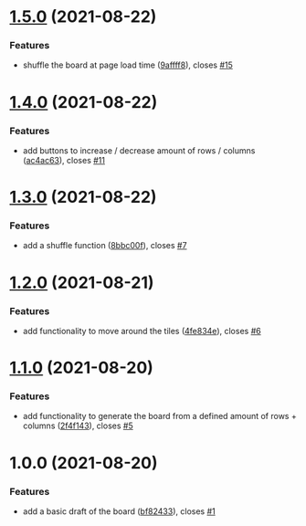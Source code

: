 # [1.5.0](https://github.com/osandell/react-n-puzzle/compare/v1.4.0...v1.5.0) (2021-08-22)


### Features

* shuffle the board at page load time ([9affff8](https://github.com/osandell/react-n-puzzle/commit/9affff880bb3aba5c90dc891fcff37c09d23b6ab)), closes [#15](https://github.com/osandell/react-n-puzzle/issues/15)

# [1.4.0](https://github.com/osandell/react-n-puzzle/compare/v1.3.0...v1.4.0) (2021-08-22)


### Features

* add buttons to increase / decrease amount of rows / columns ([ac4ac63](https://github.com/osandell/react-n-puzzle/commit/ac4ac63a72fe9a06c529ddaec1fc1eb274e7246c)), closes [#11](https://github.com/osandell/react-n-puzzle/issues/11)

# [1.3.0](https://github.com/osandell/react-n-puzzle/compare/v1.2.0...v1.3.0) (2021-08-22)


### Features

* add a shuffle function ([8bbc00f](https://github.com/osandell/react-n-puzzle/commit/8bbc00f54a80ec5b6eb060f47a32332ee98b7709)), closes [#7](https://github.com/osandell/react-n-puzzle/issues/7)

# [1.2.0](https://github.com/osandell/react-n-puzzle/compare/v1.1.0...v1.2.0) (2021-08-21)


### Features

* add functionality to move around the tiles ([4fe834e](https://github.com/osandell/react-n-puzzle/commit/4fe834e8e013585e2589b5677a82a9b795abcf06)), closes [#6](https://github.com/osandell/react-n-puzzle/issues/6)

# [1.1.0](https://github.com/osandell/react-n-puzzle/compare/v1.0.0...v1.1.0) (2021-08-20)


### Features

* add functionality to generate the board from a defined amount of rows + columns ([2f4f143](https://github.com/osandell/react-n-puzzle/commit/2f4f143872b25a5e206ab4282a5f7f1419978695)), closes [#5](https://github.com/osandell/react-n-puzzle/issues/5)

# 1.0.0 (2021-08-20)


### Features

* add a basic draft of the board ([bf82433](https://github.com/osandell/react-n-puzzle/commit/bf8243315dda65b6da554c7dd7aa209d685ba63f)), closes [#1](https://github.com/osandell/react-n-puzzle/issues/1)
